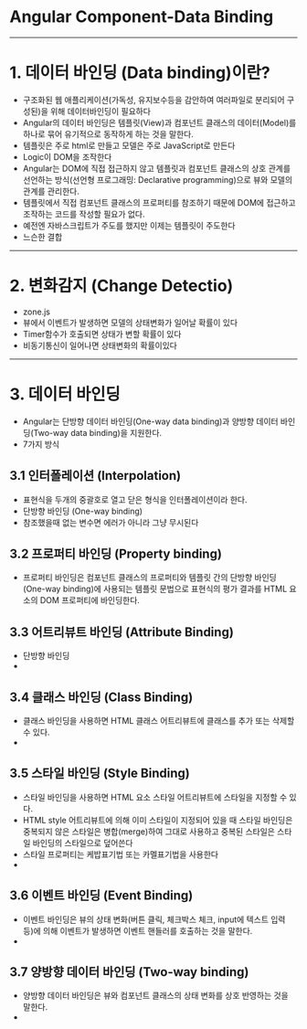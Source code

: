 # Angular Component-Data Binding
---
# 1. 데이터 바인딩 (Data binding)이란?
- 구조화된 웹 애플리케이션(가독성, 유지보수등을 감안하여 여러파일로 분리되어 구성된)을 위해 데이터바인딩이 필요하다
- Angular의 데이터 바인딩은 템플릿(View)과 컴포넌트 클래스의 데이터(Model)를 하나로 묶어 유기적으로 동작하게 하는 것을 말한다.
- 템플릿은 주로 html로 만들고 모델은 주로 JavaScript로 만든다
- Logic이 DOM을 조작한다
- Angular는 DOM에 직접 접근하지 않고 템플릿과 컴포넌트 클래스의 상호 관계를 선언하는 방식(선언형 프로그래밍: Declarative programming)으로 뷰와 모델의 관계를 관리한다. 
- 템플릿에서 직접 컴포넌트 클래스의 프로퍼티를 참조하기 때문에 DOM에 접근하고 조작하는 코드를 작성할 필요가 없다. 
- 예전엔 자바스크립트가 주도를 했지만 이제는 템플릿이 주도한다
- 느슨한 결합 

---

# 2. 변화감지 (Change Detectio)
- zone.js
- 뷰에서 이벤트가 발생하면 모델의 상태변화가 일어날 확률이 있다
- Timer함수가 호출되면 상태가 변할 확률이 있다
- 비동기통신이 일어나면 상태변화의 확률이있다

---

# 3. 데이터 바인딩
- Angular는 단방향 데이터 바인딩(One-way data binding)과 양방향 데이터 바인딩(Two-way data binding)을 지원한다. 
- 7가지 방식

## 3.1 인터폴레이션 (Interpolation)
- 표현식을 두개의 중괄호로 열고 닫은 형식을 인터폴레이션이라 한다. 
- 단방향 바인딩 (One-way binding)
- 참조했을때 없는 변수면 에러가 아니라 그냥 무시된다

## 3.2 프로퍼티 바인딩 (Property binding)
- 프로퍼티 바인딩은 컴포넌트 클래스의 프로퍼티와 템플릿 간의 단방향 바인딩(One-way binding)에 사용되는 템플릿 문법으로 표현식의 평가 결과를 HTML 요소의 DOM 프로퍼티에 바인딩한다.

## 3.3 어트리뷰트 바인딩 (Attribute Binding)
- 단방향 바인딩
- 

## 3.4 클래스 바인딩 (Class Binding)
- 클래스 바인딩을 사용하면 HTML 클래스 어트리뷰트에 클래스를 추가 또는 삭제할 수 있다.
- 

## 3.5 스타일 바인딩 (Style Binding)
- 스타일 바인딩을 사용하면 HTML 요소 스타일 어트리뷰트에 스타일을 지정할 수 있다.
- HTML style 어트리뷰트에 의해 이미 스타일이 지정되어 있을 때 스타일 바인딩은 중복되지 않은 스타일은 병합(merge)하여 그대로 사용하고 중복된 스타일은 스타일 바인딩의 스타일으로 덮어쓴다
- 스타일 프로퍼티는 케밥표기법 또는 카멜표기법을 사용한다
- 

## 3.6 이벤트 바인딩 (Event Binding)
- 이벤트 바인딩은 뷰의 상태 변화(버튼 클릭, 체크박스 체크, input에 텍스트 입력 등)에 의해 이벤트가 발생하면 이벤트 핸들러를 호출하는 것을 말한다.
- 

## 3.7 양방향 데이터 바인딩 (Two-way binding)
- 양방향 데이터 바인딩은 뷰와 컴포넌트 클래스의 상태 변화를 상호 반영하는 것을 말한다. 
- 